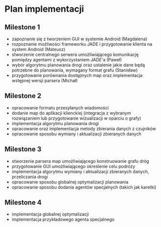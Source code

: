 # Plan implementacji #


## Milestone 1 ##
  * zapoznanie się z tworzeniem GUI w systemie Android (Magdalena)
  * rozpoznanie możliwości frameworku JADE i przygotowanie klienta na system Android (Mateusz)
  * stworzenie centralnego serwera umożliwiającego komunikację pomiędzy agentami z wykorzystaniem JADE'a (Paweł)
  * wybór algorytmu planowania drogi oraz ustalenie jakie dane będą potrzebne do planowania, wymagany format grafu (Stanisław)
  * przygotowanie porównania dostępnych map oraz implementacja wstępnej wersji parsera (Michał)

## Milestone 2 ##
  * opracowanie formatu przesyłanych wiadomości
  * dodanie map do aplikacji klienckiej (integracja z wybranym rozwiązaniem lub przygotowanie wizualizacji w oparciu o grafy)
  * implementacja algorytmu planowania drogi
  * opracowanie oraz implementacja metody zbierania danych z czujników
  * opracowanie sposobu wymiany i aktualizacji zbieranych danych

## Milestone 3 ##
  * stworzenie parsera map umożliwiającego konstruowanie grafu dróg
  * przygotowanie GUI umożliwiającego określenie celu podróży
  * implementacja algorytmu wymiany i aktualizacji zbieranych danych, przeliczania drogi
  * opracowanie sposobu globalnej optymalizacji planowania
  * opracowanie sposobu dodania agentów specjalnych (takich jak karetki)

## Milestone 4 ##
  * implementacja globalnej optymalizacji
  * implementacja przykładowego agenta specjalnego
